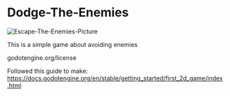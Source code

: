 # Dodge-The-Enemies

![Escape-The-Enemies-Picture](https://github.com/user-attachments/assets/c6909d18-b4f6-4e6b-b5dc-2c32506d05ee)

This is a simple game about avoiding enemies

godotengine.org/license

Followed this guide to make: https://docs.godotengine.org/en/stable/getting_started/first_2d_game/index.html
